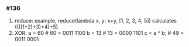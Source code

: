 ### #136
1. reduce: example, reduce(lambda x, y: x+y, [1, 2, 3, 4, 5]) calculates ((((1+2)+3)+4)+5). 
2. XOR: a = 60            # 60 = 0011 1100 
        b = 13            # 13 = 0000 1101 
        c = a ^ b;        # 49 = 0011 0001
